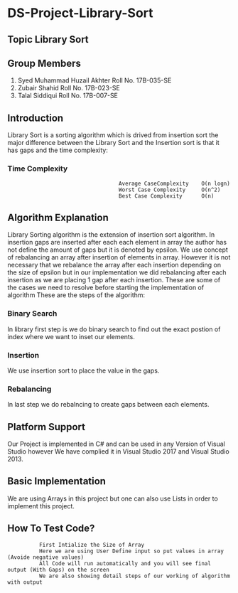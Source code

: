 # DS-Project-Library-Sort
##  Topic Library Sort

##  Group Members

1. Syed Muhammad Huzail Akhter Roll No. 17B-035-SE
2. Zubair Shahid Roll No. 17B-023-SE
3. Talal Siddiqui Roll No. 17B-007-SE

## Introduction
Library Sort is a sorting algorithm which is drived from insertion sort the major difference between the Library Sort and the Insertion sort is that it has gaps and the time complexity:
### Time Complexity
                                       Average CaseComplexity    O(n logn)
                                       Worst Case Complexity     O(n^2)
                                       Best Case Complexity      O(n)

## Algorithm Explanation
Library Sorting algorithm is the extension of insertion sort algorithm. In insertion gaps are inserted after each each element in array the author has not define the amount of gaps but it is denoted by epsilon. We use concept of rebalancing an array after insertion of elements in array. However it is not necessary that we rebalance the array after each insertion depending on the size of epsilon but in our implementation we did rebalancing after each insertion as we are placing 1 gap after each insertion. These are some of the cases we need to resolve before starting the implementation of algorithm These are the steps of the algorithm:
### Binary Search
In library first step is we do binary search to find out the exact postion of index where we want to inset our elements.
### Insertion 
We use insertion sort to place the value in the gaps.
### Rebalancing 
In last step we do rebalncing to create gaps between each elements.

## Platform Support
Our Project is implemented in C# and can be used in any Version of Visual Studio however We have complied it in Visual Studio 2017 and Visual Studio 2013. 

## Basic Implementation
We are using Arrays in this project but one can also use Lists in order to implement this project. 

## How To Test Code?
              First Intialize the Size of Array
              Here we are using User Define input so put values in array (Avoide negative values)
              All Code will run automatically and you will see final output (With Gaps) on the screen
              We are also showing detail steps of our working of algorithm with output
